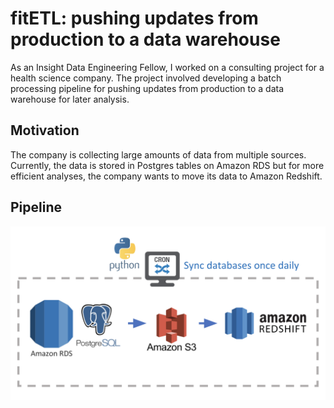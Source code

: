 # fitETL: pushing updates from production to a data warehouse
As an Insight Data Engineering Fellow, I worked on a consulting project for a health science company. The project involved developing a batch processing pipeline for pushing updates from production to a data warehouse for later analysis.

## Motivation
The company is collecting large amounts of data from multiple sources. Currently, the data is stored in Postgres tables on Amazon RDS but for more efficient analyses, the company wants to move its data to Amazon Redshift. 

## Pipeline
![alt text](https://github.com/seunghalee/fitETL/blob/master/img/pipeline.png "ETL Pipeline")
